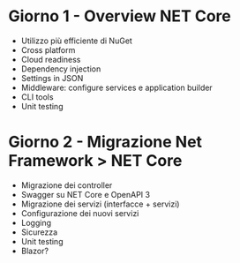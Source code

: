 # Giorno 1 - Overview NET Core

- Utilizzo più efficiente di NuGet
- Cross platform
- Cloud readiness
- Dependency injection
- Settings in JSON
- Middleware: configure services e application builder
- CLI tools
- Unit testing

# Giorno 2 - Migrazione Net Framework > NET Core

- Migrazione dei controller
- Swagger su NET Core e OpenAPI 3
- Migrazione dei servizi (interfacce + servizi)
- Configurazione dei nuovi servizi
- Logging
- Sicurezza
- Unit testing
- Blazor?

